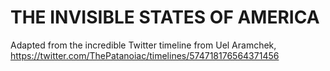 # THE INVISIBLE STATES OF AMERICA

Adapted from the incredible Twitter timeline from Uel Aramchek, <https://twitter.com/ThePatanoiac/timelines/574718176564371456>
